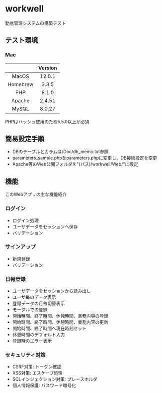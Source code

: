# workwell
勤怠管理システムの構築テスト

## テスト環境

### Mac
||Version|
|:---:|:---:|
|MacOS|12.0.1|
|Homebrew|3.3.5|
|PHP|8.1.0|
|Apache|2.4.51|
|MySQL|8.0.27|

PHPはハッシュ使用のため5.5.0以上が必須

## 簡易設定手順
- DBのテーブルとカラムは/Doc/db_memo.txt参照
- parameters_sample.phpをparameters.phpに変更し、DB接続設定を変更
- Apache等のWeb公開フォルダを"(パス)/workwell/Web/"に設定

## 機能
このWebアプリの主な機能紹介

### ログイン
- ログイン処理
- ユーザデータをセッションへ保存
- バリデーション

### サインアップ
- 新規登録
- バリデーション

### 日報登録
- ユーザデータをセッションから読み出し
- ユーザ毎のデータ表示
- 登録データの月毎切替表示
- モーダルでの登録
- 開始時間、終了時間、休憩時間、業務内容の登録
- 開始時間、終了時間、休憩時間、業務内容の更新
- 開始時間、終了時間へ現在時刻セット
- 休憩時間のデフォルト入力
- 登録時のエラー表示

### セキュリティ対策
- CSRF対策: トークン確認
- XSS対策: エスケープ処理
- SQLインジェクション対策: プレースホルダ
- 個人情報保護: パスワード暗号化